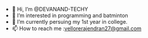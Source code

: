 - 👋 Hi, I’m @DEVANAND-TECHY
- 👀 I’m interested in programming and batminton
- 🌱 I’m currently persuing my 1st year in college.
- 📫 How to reach me :vellorerajendran27@gmail.com

<!---
DEVANAND-TECHY/DEVANAND-TECHY is a ✨ special ✨ repository because its `README.md` (this file) appears on your GitHub profile.
You can click the Preview link to take a look at your changes.
--->
